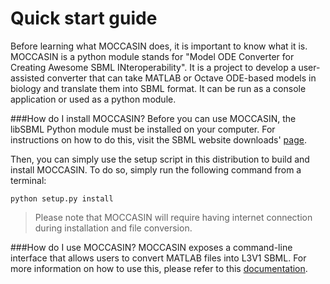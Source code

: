Quick start guide
=======================
Before learning what MOCCASIN does, it is important to know what it is. MOCCASIN is a python module stands for "Model ODE Converter for Creating Awesome SBML INteroperability". It is a project to develop a user-assisted converter that can take MATLAB or Octave ODE-based models in biology and translate them into SBML format. It can be run as a console application or used as a python module. 

###How do I install MOCCASIN?
Before you can use MOCCASIN, the libSBML Python module must be installed on your computer. For instructions on  how to do this, visit the SBML website downloads' [page](http://sbml.org/Software/libSBML/5.11.0/docs/formatted/python-api/libsbml-downloading.html#dl-python).

Then, you can simply use the setup script in this distribution to build and install MOCCASIN. To do so, simply run the following command from a terminal:

```python setup.py install```

>Please note that MOCCASIN will require having internet connection during installation and file conversion.

###How do I use MOCCASIN?
MOCCASIN exposes a command-line interface that allows users to convert MATLAB files into L3V1 SBML. For more information on how to use this, please refer to this [documentation](../scripts/README.md). 